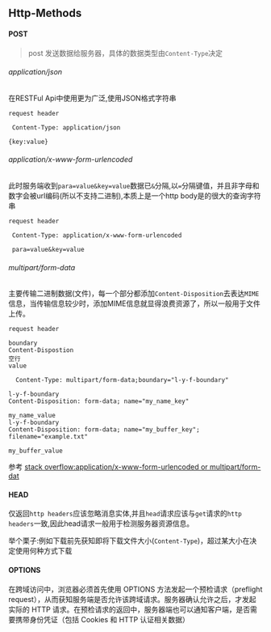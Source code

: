 ## Http-Methods


#### POST
>post 发送数据给服务器，具体的数据类型由`Content-Type`决定

 ###### application/json

在RESTFul Api中使用更为广泛,使用JSON格式字符串

 `request header`

 ```
  Content-Type: application/json

 {key:value}
 ```

 ###### application/x-www-form-urlencoded

 此时服务端收到`para=value&key=value`数据已`&`分隔,以`=`分隔键值，并且非字母和数字会被url编码(所以不支持二进制),本质上是一个http body是的很大的查询字符串

 `request header`

 ```
  Content-Type: application/x-www-form-urlencoded

  para=value&key=value
 ```

 ###### multipart/form-data

 主要传输二进制数据(文件)，每一个部分都添加`Content-Disposition`去表达`MIME`信息，当传输信息较少时，添加MIME信息就显得浪费资源了，所以一般用于文件上传。

`request header`

```
boundary
Content-Dispostion
空行
value
```

 ```
   Content-Type: multipart/form-data;boundary="l-y-f-boundary"

l-y-f-boundary
Content-Disposition: form-data; name="my_name_key"

my_name_value
l-y-f-boundary
Content-Disposition: form-data; name="my_buffer_key"; filename="example.txt"

my_buffer_value
 ```

参考 [stack overflow:application/x-www-form-urlencoded or multipart/form-dat](https://stackoverflow.com/questions/4007969/application-x-www-form-urlencoded-or-multipart-form-data)

#### HEAD

仅返回`http headers`应该忽略消息实体,并且`head`请求应该与`get`请求的`http headers`一致,因此head请求一般用于检测服务器资源信息。

举个栗子:例如下载前先获知即将下载文件大小(`Content-Type`)，超过某大小在决定使用何种方式下载



#### OPTIONS

 在跨域访问中，浏览器必须首先使用 OPTIONS 方法发起一个预检请求（preflight request），从而获知服务端是否允许该跨域请求。服务器确认允许之后，才发起实际的 HTTP 请求。在预检请求的返回中，服务器端也可以通知客户端，是否需要携带身份凭证（包括 Cookies 和 HTTP 认证相关数据）